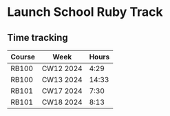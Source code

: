 # Launch School Ruby Track
## Time tracking

| Course    | Week      |   Hours   |
| ----------|-----------|-----------|
| RB100     | CW12 2024 |   4:29    |
| RB100     | CW13 2024 |   14:33   |
| RB101     | CW17 2024 |   7:30    |
| RB101     | CW18 2024 |   8:13    |

